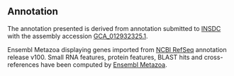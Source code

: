 **Annotation**
----------

The annotation presented is derived from annotation submitted to
[INSDC](http://www.insdc.org) with the assembly accession [GCA\_012932325.1](http://www.ebi.ac.uk/ena/data/view/GCA_012932325.1).

Ensembl Metazoa displaying genes imported from [NCBI RefSeq](https://www.ncbi.nlm.nih.gov/genome/annotation_euk/Thrips_palmi/100) annotation release v100.
Small RNA features, protein features, BLAST hits and cross-references have been
computed by [Ensembl Metazoa](https://metazoa.ensembl.org/info/genome/annotation/index.html).
